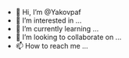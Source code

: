 - 👋 Hi, I’m @Yakovpaf
- 👀 I’m interested in ...
- 🌱 I’m currently learning ...
- 💞️ I’m looking to collaborate on ...
- 📫 How to reach me ...

<!---
Yakovpaf/Yakovpaf is a ✨ special ✨ repository because its `README.md` (this file) appears on your GitHub profile.
You can click the Preview link to take a look at your changes.
--->
